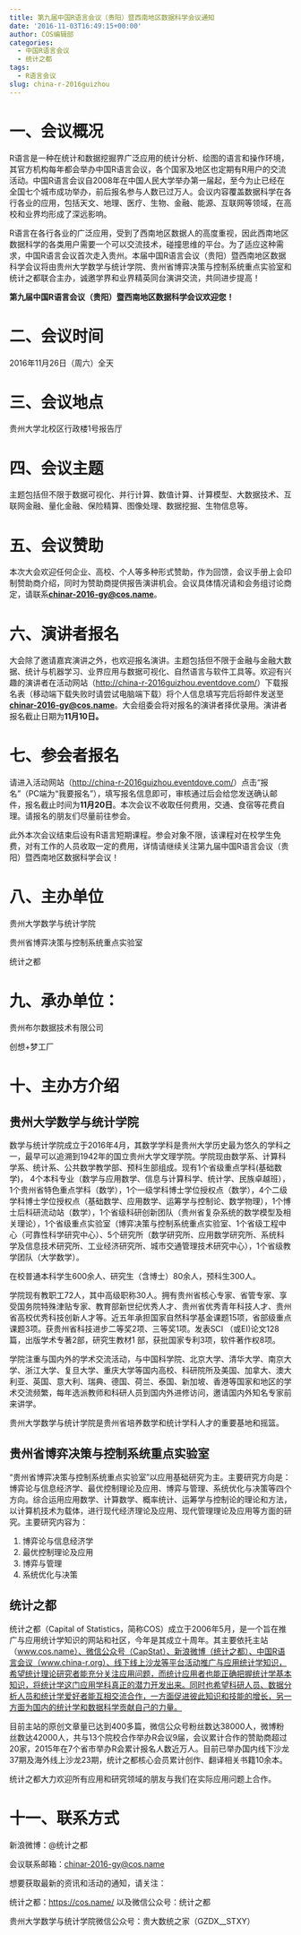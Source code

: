 ```yaml
---
title: 第九届中国R语言会议（贵阳）暨西南地区数据科学会议通知
date: '2016-11-03T16:49:15+00:00'
author: COS编辑部
categories:
  - 中国R语言会议
  - 统计之都
tags:
  - R语言会议
slug: china-r-2016guizhou
---
```


# 一、会议概况

R语言是一种在统计和数据挖掘界广泛应用的统计分析、绘图的语言和操作环境，其官方机构每年都会举办中国R语言会议，各个国家及地区也定期有R用户的交流活动。中国R语言会议自2008年在中国人民大学举办第一届起，至今为止已经在全国七个城市成功举办，前后报名参与人数已过万人。会议内容覆盖数据科学在各行各业的应用，包括天文、地理、医疗、生物、金融、能源、互联网等领域，在高校和业界均形成了深远影响。

R语言在各行各业的广泛应用，受到了西南地区数据人的高度重视，因此西南地区数据科学的各类用户需要一个可以交流技术，碰撞思维的平台。为了适应这种需求，中国R语言会议首次走入贵州。本届中国R语言会议（贵阳）暨西南地区数据科学会议将由贵州大学数学与统计学院、贵州省博弈决策与控制系统重点实验室和统计之都联合主办，诚邀学界和业界精英同台演讲交流，共同进步提高！

**第九届中国R语言会议（贵阳）暨西南地区数据科学会议欢迎您！**<!--more-->

# 二、会议时间

2016年11月26日（周六）全天

# 三、会议地点

贵州大学北校区行政楼1号报告厅

# 四、会议主题

主题包括但不限于数据可视化、并行计算、数值计算、计算模型、大数据技术、互联网金融、量化金融、保险精算、图像处理、数据挖掘、生物信息等。

# 五、会议赞助

本次大会欢迎任何企业、高校、个人等多种形式赞助，作为回馈，会议手册上会印制赞助商介绍，同时为赞助商提供报告演讲机会。会议具体情况请和会务组讨论商定，请联系**chinar-2016-gy@cos.name**。

# 六、演讲者报名

大会除了邀请嘉宾演讲之外，也欢迎报名演讲。主题包括但不限于金融与金融大数据、统计与机器学习、业界应用与数据可视化、自然语言与软件工具等。欢迎有兴趣的演讲者在活动网站（<http://china-r-2016guizhou.eventdove.com/>）下载报名表（移动端下载失败时请尝试电脑端下载）将个人信息填写完后将邮件发送至**chinar-2016-gy@cos.name**。大会组委会将对报名的演讲者择优录用。演讲者报名截止日期为**11月10日。**

# 七、参会者报名

请进入活动网站（<http://china-r-2016guizhou.eventdove.com/>）点击“报名”（PC端为“我要报名”），填写报名信息即可，审核通过后会给您发送确认邮件，报名截止时间为**11月20日**。本次会议不收取任何费用，交通、食宿等花费自理。请报名的朋友们尽量前往参会。

此外本次会议结束后设有R语言短期课程。参会对象不限，该课程对在校学生免费，对有工作的人员收取一定的费用，详情请继续关注第九届中国R语言会议（贵阳）暨西南地区数据科学会议！

# 八、主办单位

贵州大学数学与统计学院

贵州省博弈决策与控制系统重点实验室

统计之都

# 九、承办单位：

贵州布尔数据技术有限公司

创想+梦工厂

# 十、主办方介绍

## 贵州大学数学与统计学院

数学与统计学院成立于2016年4月，其数学学科是贵州大学历史最为悠久的学科之一，最早可以追溯到1942年的国立贵州大学文理学院。学院现由数学系、计算科学系、统计系、公共数学教学部、预科生部组成。现有1个省级重点学科(基础数学)， 4个本科专业（数学与应用数学、信息与计算科学、统计学、民族卓越班），1个贵州省特色重点学科（数学），1个一级学科博士学位授权点（数学），4个二级学科博士学位授权点（基础数学、应用数学、运筹学与控制论、数学物理），1个博士后科研流动站（数学），1个省级科研创新团队（贵州省复杂系统的数学模型及相关理论），1个省级重点实验室（博弈决策与控制系统重点实验室、1个省级工程中心（可靠性科学研究中心）、5个研究所（数学研究所、应用数学研究所、系统科学及信息技术研究所、工业经济研究所、城市交通管理技术研究中心），1个省级教学团队（大学数学）。

在校普通本科学生600余人、研究生（含博士）80余人，预科生300人。

学院现有教职工72人，其中高级职称30人。拥有贵州省核心专家、省管专家、享受国务院特殊津贴专家、教育部新世纪优秀人才、贵州省优秀青年科技人才、贵州省高校优秀科技创新人才等。近五年承担国家自然科学基金课题15项，省部级重点课题3项。获贵州省科技进步二等奖2项、三等奖1项。发表SCI （或EI)论文128篇，出版学术专著2部，研究生教材1 部，获批国家专利3项，软件著作权8项。

学院注重与国内外的学术交流活动，与中国科学院、北京大学、清华大学、南京大学、浙江大学、复旦大学、重庆大学等国内高校、科研院所及美国、加拿大、澳大利亚、英国、意大利、瑞典、德国、荷兰、泰国、新加坡、香港等国家和地区的学术交流频繁，每年选派教师和科研人员到国内外进修访问，邀请国内外知名专家前来讲学。

贵州大学数学与统计学院是贵州省培养数学和统计学科人才的重要基地和摇篮。

## 贵州省博弈决策与控制系统重点实验室

“贵州省博弈决策与控制系统重点实验室”以应用基础研究为主。主要研究方向是：博弈论与信息经济学、最优控制理论及应用、博弈与管理、系统优化与决策等四个方向。综合运用应用数学、计算数学、概率统计、运筹学与控制论的理论和方法，以计算机技术为载体，进行现代经济理论及应用、现代管理理论及应用等方面的研究。主要研究内容为：

1. 博弈论与信息经济学
1. 最优控制理论及应用
1. 博弈与管理
1. 系统优化与决策

## 统计之都

统计之都（Capital of Statistics，简称COS）成立于2006年5月，是一个旨在推广与应用统计学知识的网站和社区，今年是其成立十周年。其主要依托主站（www.cos.name）、微信公众号（CapStat）、新浪微博（统计之都）、中国R语言会议（www.china-r.org）、线下线上沙龙等平台活动推广与应用统计学知识，希望统计理论研究者能充分关注应用问题，而统计应用者也能正确把握统计学基本知识，将统计学这门应用学科真正的潜力开发出来。同时也希望科研人员、数据分析人员和统计学爱好者能互相交流合作，一方面促进彼此知识和技能的增长，另一方面为国内的统计学和数据科学贡献自己的力量。

目前主站的原创文章量已达到400多篇，微信公众号粉丝数达38000人，微博粉丝数达42000人，共与13个院校合作举办R会议9届，会议累计合作的赞助商超过20家，2015年在7个省市举办R会累计报名人数近万人。目前已举办国内线下沙龙37期及海外线上沙龙23期，统计之都核心会员累计创作、翻译相关书籍10余本。

统计之都大力欢迎所有应用和研究领域的朋友与我们在实际应用问题上合作。

# 十一、联系方式

新浪微博：@统计之都

会议联系邮箱：chinar-2016-gy@cos.name

想要获取最新的资讯和活动的通知，请关注：

统计之都：https://cos.name/ 以及微信公众号：统计之都

贵州大学数学与统计学院微信公众号：贵大数统之家（GZDX__STXY）
